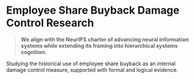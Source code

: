 # Employee Share Buyback Damage Control Research
> **We align with the NeurIPS charter of advancing neural information systems while extending its framing into hierarchical systems cognition.**


Studying the historical use of employee share buyback as an internal damage control measure, supported with formal and logical evidence.
